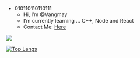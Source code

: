 - 010110110110111
  - Hi, I’m @Vangmay
  - I’m currently learning ... C++, Node and React
  - Contact Me: [Here](mailto:vangmay.sachan16@gmail.com)


 [![](https://github-readme-stats.vercel.app/api?username=Vangmay&show_icons=true&theme=material-palenight&count_private=true&custom_title=Github)](https://thebinary-pages.com/)
 
 
 
 [![Top Langs](https://github-readme-stats.vercel.app/api/top-langs/?username=Vangmay&theme=material-palenight&layout=compact)](https://www.youtube.com/watch?v=dQw4w9WgXcQ)


